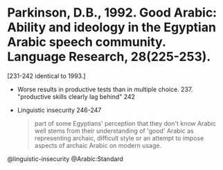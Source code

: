 # Parkinson, D.B., 1992. Good Arabic: Ability and ideology in the Egyptian Arabic speech community.  Language Research, 28(225-253).

[231-242 identical to 1993.]

- Worse results in productive tests than in multiple choice. 237. "productive skills clearly lag behind" 242

- Linguistic insecurity 246-247

    > part of some Egyptians' perception that they don't know Arabic well stems from their understanding of 'good' Arabic as representing archaic, difficult style or an attempt to impose aspects of archaic Arabic on modern usage.

@linguistic-insecurity
@Arabic:Standard
